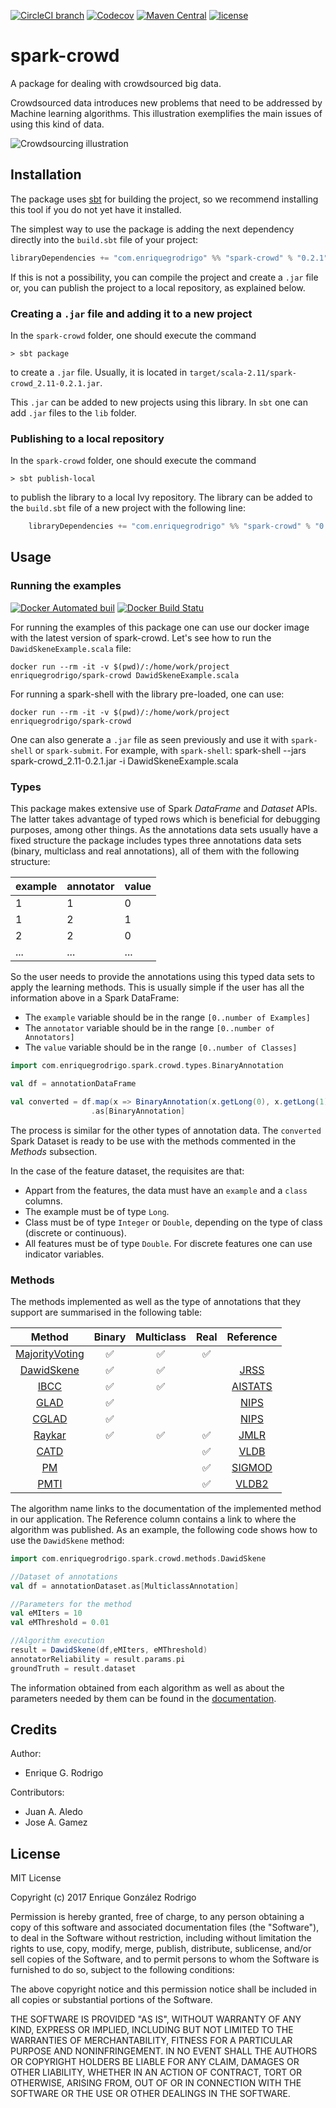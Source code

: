 [![CircleCI branch](https://img.shields.io/circleci/project/github/enriquegrodrigo/spark-crowd/master.svg)](https://circleci.com/gh/enriquegrodrigo/spark-crowd)
[![Codecov](https://img.shields.io/codecov/c/github/enriquegrodrigo/spark-crowd.svg)](https://codecov.io/gh/enriquegrodrigo/spark-crowd)
 [![Maven Central](https://img.shields.io/maven-central/v/com.enriquegrodrigo/spark-crowd_2.11.svg)](https://mvnrepository.com/artifact/com.enriquegrodrigo/spark-crowd_2.11)
[![license](https://img.shields.io/github/license/enriquegrodrigo/spark-crowd.svg)](https://opensource.org/licenses/MIT)

# spark-crowd

A package for dealing with crowdsourced big data. 

Crowdsourced data introduces new problems that need to be addressed by 
Machine learning algorithms. This illustration exemplifies the main issues 
of using this kind of data. 

![Crowdsourcing illustration](https://raw.githubusercontent.com/enriquegrodrigo/spark-crowd/master/img/illustration.png)



## Installation

The package uses [sbt](http://www.scala-sbt.org) for building the project, 
so we recommend installing this tool if you do not yet have it installed.

The simplest way to use the package is adding the next dependency directly 
into the `build.sbt` file of your project:

```scala
libraryDependencies += "com.enriquegrodrigo" %% "spark-crowd" % "0.2.1"
```

If this is not a possibility, you can compile the project and create a 
`.jar` file or, you can publish the project to a local repository, as 
explained below.  

### Creating a `.jar` file and adding it to a new project

In the `spark-crowd` folder, one should execute the command

    > sbt package 

to create a `.jar` file. Usually, it is located in 
`target/scala-2.11/spark-crowd_2.11-0.2.1.jar`.

This `.jar` can be added to new projects using this library. In `sbt` one
can add `.jar` files to the `lib` folder.

### Publishing to a local repository

In the `spark-crowd` folder, one should execute the command

    > sbt publish-local 

to publish the library to a local Ivy repository. The 
library can be added to the `build.sbt` file of a new
project with the following line:
```scala
    libraryDependencies += "com.enriquegrodrigo" %% "spark-crowd" % "0.2.1"
```

## Usage 

### Running the examples

[![Docker Automated buil](https://img.shields.io/docker/automated/enriquegrodrigo/docker-pydata.svg)](https://hub.docker.com/r/enriquegrodrigo/docker-pydata/)
[![Docker Build Statu](https://img.shields.io/docker/build/enriquegrodrigo/docker-pydata.svg)](https://hub.docker.com/r/enriquegrodrigo/docker-pydata/)

For running the examples of this package one can use our docker image with the latest version of spark-crowd. Let's see how to run the `DawidSkeneExample.scala` file:

	docker run --rm -it -v $(pwd)/:/home/work/project enriquegrodrigo/spark-crowd DawidSkeneExample.scala

For running a spark-shell with the library pre-loaded, one can use: 

	docker run --rm -it -v $(pwd)/:/home/work/project enriquegrodrigo/spark-crowd 

One can also generate a `.jar` file as seen previously and use it with `spark-shell` or `spark-submit`. For example, with `spark-shell`:
	spark-shell --jars spark-crowd_2.11-0.2.1.jar -i DawidSkeneExample.scala


### Types

This package makes extensive use of Spark *DataFrame* and *Dataset* APIs. The latter 
takes advantage of typed rows which is beneficial for debugging purposes, among other things. 
As the annotations data sets usually have a fixed structure the package includes types
three annotations data sets (binary, multiclass and real annotations), all of them 
with the following structure:

example | annotator | value 
--------|-----------|------
1 | 1| 0
1 | 2| 1 
2 | 2| 0
...|...|...

So the user needs to provide the annotations using this typed data sets to apply the learning methods. 
This is usually simple if the user has all the information above in a Spark DataFrame:
- The `example` variable should be in the range `[0..number of Examples]`
- The `annotator` variable should be in the range `[0..number of Annotators]`
- The `value` variable should be in the range `[0..number of Classes]`

```scala
import com.enriquegrodrigo.spark.crowd.types.BinaryAnnotation

val df = annotationDataFrame

val converted = df.map(x => BinaryAnnotation(x.getLong(0), x.getLong(1), x.getInt(2)))
                  .as[BinaryAnnotation]
```
The process is similar for the other types of annotation data. The `converted` Spark Dataset is ready to be use with the methods commented in the *Methods* subsection.

In the case of the feature dataset, the requisites are that:
 * Appart from the features, the data must have an `example` and a `class` columns.
 * The example must be of type `Long`.
 * Class must be of type `Integer` or `Double`, depending on the type of class (discrete or continuous).
 * All features must be of type `Double`. For discrete features one can use indicator variables.

### Methods

The methods implemented as well as the type of annotations that they support are summarised 
in the following table:

Method | Binary | Multiclass | Real | Reference
:-----:|:------:|:----------:|:----:|:----------:
[MajorityVoting](https://enriquegrodrigo.github.io/spark-crowd/#com.enriquegrodrigo.spark.crowd.methods.MajorityVoting$) | :white_check_mark: | :white_check_mark: | :white_check_mark: |  
[DawidSkene](https://enriquegrodrigo.github.io/spark-crowd/#com.enriquegrodrigo.spark.crowd.methods.DawidSkene$) |:white_check_mark: | :white_check_mark: | | [JRSS](https://www.jstor.org/stable/2346806?seq=1#page_scan_tab_contents) 
[IBCC](https://enriquegrodrigo.github.io/spark-crowd/#com.enriquegrodrigo.spark.crowd.methods.IBCC$) |:white_check_mark: | :white_check_mark: | | [AISTATS](http://proceedings.mlr.press/v22/kim12.html)
[GLAD](https://enriquegrodrigo.github.io/spark-crowd/#com.enriquegrodrigo.spark.crowd.methods.Glad$) | :white_check_mark: | | | [NIPS](https://papers.nips.cc/paper/3644-whose-vote-should-count-more-optimal-integration-of-labels-from-labelers-of-unknown-expertise)
[CGLAD](https://enriquegrodrigo.github.io/spark-crowd/#com.enriquegrodrigo.spark.crowd.methods.CGlad$) | :white_check_mark: | | | [NIPS](https://papers.nips.cc/paper/3644-whose-vote-should-count-more-optimal-integration-of-labels-from-labelers-of-unknown-expertise)
[Raykar](https://enriquegrodrigo.github.io/spark-crowd/#com.enriquegrodrigo.spark.crowd.methods.RaykarBinary$) | :white_check_mark: | :white_check_mark:| :white_check_mark:| [JMLR](http://jmlr.csail.mit.edu/papers/v11/raykar10a.html) 
[CATD](https://enriquegrodrigo.github.io/spark-crowd/#com.enriquegrodrigo.spark.crowd.methods.CATD$) | | | :white_check_mark:| [VLDB](http://www.vldb.org/pvldb/vol8/p425-li.pdf)
[PM](https://enriquegrodrigo.github.io/spark-crowd/#com.enriquegrodrigo.spark.crowd.methods.PM$) | | | :white_check_mark:| [SIGMOD](https://dl.acm.org/citation.cfm?id=2588555.2610509)
[PMTI](https://enriquegrodrigo.github.io/spark-crowd/#com.enriquegrodrigo.spark.crowd.methods.PMTI$) | | | :white_check_mark:| [VLDB2](https://enriquegrodrigo.github.io/spark-crowd/#com.enriquegrodrigo.spark.crowd.methods.PMTI$)

The algorithm name links to the documentation of the implemented method in our application. The
Reference column contains a link to where the algorithm was published. As an example, the 
following code shows how to use the `DawidSkene` method:

```scala
import com.enriquegrodrigo.spark.crowd.methods.DawidSkene

//Dataset of annotations
val df = annotationDataset.as[MulticlassAnnotation]

//Parameters for the method
val eMIters = 10
val eMThreshold = 0.01 

//Algorithm execution
result = DawidSkene(df,eMIters, eMThreshold) 
annotatorReliability = result.params.pi
groundTruth = result.dataset
```

The information obtained from each algorithm as well as about the parameters needed by them can 
be found in the [documentation](https://enriquegrodrigo.github.io/spark-crowd).

## Credits

Author:
 * Enrique G. Rodrigo

Contributors: 
 * Juan A. Aledo 
 * Jose A. Gamez

## License

MIT License

Copyright (c) 2017 Enrique González Rodrigo

Permission is hereby granted, free of charge, to any person obtaining a copy
of this software and associated documentation files (the "Software"), to deal
in the Software without restriction, including without limitation the rights
to use, copy, modify, merge, publish, distribute, sublicense, and/or sell
copies of the Software, and to permit persons to whom the Software is
furnished to do so, subject to the following conditions:

The above copyright notice and this permission notice shall be included in all
copies or substantial portions of the Software.

THE SOFTWARE IS PROVIDED "AS IS", WITHOUT WARRANTY OF ANY KIND, EXPRESS OR
IMPLIED, INCLUDING BUT NOT LIMITED TO THE WARRANTIES OF MERCHANTABILITY,
FITNESS FOR A PARTICULAR PURPOSE AND NONINFRINGEMENT. IN NO EVENT SHALL THE
AUTHORS OR COPYRIGHT HOLDERS BE LIABLE FOR ANY CLAIM, DAMAGES OR OTHER
LIABILITY, WHETHER IN AN ACTION OF CONTRACT, TORT OR OTHERWISE, ARISING FROM,
OUT OF OR IN CONNECTION WITH THE SOFTWARE OR THE USE OR OTHER DEALINGS IN THE
SOFTWARE.
